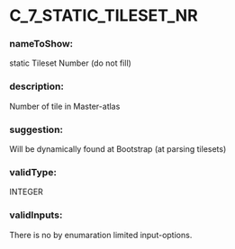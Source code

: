 

# C_7_STATIC_TILESET_NR



  


### nameToShow:
  
static Tileset Number (do not fill)  


### description:
  
Number of tile in Master-atlas  


### suggestion:
  
Will be dynamically found at Bootstrap (at parsing tilesets)  


### validType:
  
INTEGER  


### validInputs:
  
There is no by enumaration limited input-options.

